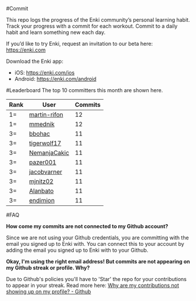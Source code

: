 #Commit

This repo logs the progress of the Enki community’s personal learning habit. Track your progress with a commit for each workout. Commit to a daily habit and learn something new each day.

If you’d like to try Enki, request an invitation to our beta here: https://enki.com

Download the Enki app: 
 - iOS: https://enki.com/ios
 - Android: https://enki.com/android

#Leaderboard
The top 10 committers this month are shown here.

| Rank | User | Commits |
|------|------|---------|
|1=|[martin-rifon](https://github.com/martin-rifon)|12|
|1=|[mmednik](https://github.com/mmednik)|12|
|3=|[bbohac](https://github.com/bbohac)|11|
|3=|[tigerwolf17](https://github.com/tigerwolf17)|11|
|3=|[NemanjaCakic](https://github.com/NemanjaCakic)|11|
|3=|[pazer001](https://github.com/pazer001)|11|
|3=|[jacobvarner](https://github.com/jacobvarner)|11|
|3=|[mjnitz02](https://github.com/mjnitz02)|11|
|3=|[Alanbato](https://github.com/Alanbato)|11|
|3=|[endimion](https://github.com/endimion)|11|

#FAQ

**How come my commits are not connected to my Github account?**

Since we are not using your Github credentials, you are committing with the email you signed up to Enki with. You can connect this to your account by adding the email you signed up to Enki with to your Github.

**Okay, I'm using the right email address! But commits are not appearing on my Github streak or profile. Why?**

Due to Github's policies you'll have to 'Star' the repo for your contributions to appear in your streak. Read more here: [Why are my contributions not showing up on my profile? - Github](https://help.github.com/articles/why-are-my-contributions-not-showing-up-on-my-profile/)
